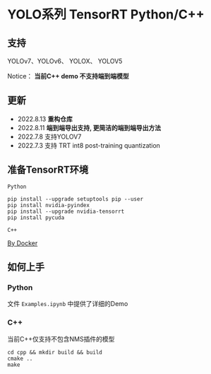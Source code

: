 # YOLO系列 TensorRT Python/C++ 

## 支持
YOLOv7、YOLOv6、 YOLOX、 YOLOV5

Notice： **当前C++ demo 不支持端到端模型**

## 更新 
- 2022.8.13 **重构仓库**
- 2022.8.11 **端到端导出支持, 更简洁的端到端导出方法**
- 2022.7.8 支持YOLOV7 
- 2022.7.3 支持 TRT int8 post-training quantization 

## 准备TensorRT环境
`Python`
```
pip install --upgrade setuptools pip --user
pip install nvidia-pyindex
pip install --upgrade nvidia-tensorrt
pip install pycuda
```
`C++`

[By Docker](https://github.com/NVIDIA/TensorRT/blob/main/docker/ubuntu-20.04.Dockerfile)

## 如何上手

### Python

文件 `Examples.ipynb` 中提供了详细的Demo

### C++ 

当前C++仅支持不包含NMS插件的模型

```shell
cd cpp && mkdir build && build
cmake ..
make
```